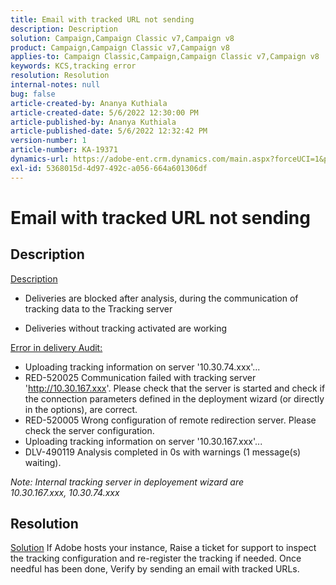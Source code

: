 ```yaml
---
title: Email with tracked URL not sending
description: Description
solution: Campaign,Campaign Classic v7,Campaign v8
product: Campaign,Campaign Classic v7,Campaign v8
applies-to: Campaign Classic,Campaign,Campaign Classic v7,Campaign v8
keywords: KCS,tracking error
resolution: Resolution
internal-notes: null
bug: false
article-created-by: Ananya Kuthiala
article-created-date: 5/6/2022 12:30:00 PM
article-published-by: Ananya Kuthiala
article-published-date: 5/6/2022 12:32:42 PM
version-number: 1
article-number: KA-19371
dynamics-url: https://adobe-ent.crm.dynamics.com/main.aspx?forceUCI=1&pagetype=entityrecord&etn=knowledgearticle&id=b64d0139-38cd-ec11-a7b5-0022480b639b
exl-id: 5368015d-4d97-492c-a056-664a601306df
---
```

# Email with tracked URL not sending

## Description

<u>Description</u>
- Deliveries are blocked after analysis, during the communication of tracking data to the Tracking server

- Deliveries without tracking activated are working



<u>Error in delivery Audit:</u>

- Uploading tracking information on server '10.30.74.xxx'...
- RED-520025 Communication failed with tracking server 'http://10.30.167.xxx'. Please check that the server is started and check if the connection parameters defined in the deployment wizard (or directly in the options), are correct.
- RED-520005 Wrong configuration of remote redirection server. Please check the server configuration.
- Uploading tracking information on server '10.30.167.xxx'...
- DLV-490119 Analysis completed in 0s with warnings (1 message(s) waiting).


*Note: Internal tracking server in deployement wizard are 10.30.167.xxx, 10.30.74.xxx*


## Resolution

<u>Solution</u>
If Adobe hosts your instance, Raise a ticket for support to inspect the tracking configuration and re-register the tracking if needed. Once needful has been done, Verify by sending an email with tracked URLs.
